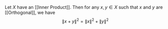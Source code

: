 Let $X$ have an [[Inner Product]]. Then for any $x,y\in X$ such that $x$ and $y$ are [[Orthogonal]], we have
$$
\lVert x+y \rVert ^{2}=\lVert x \rVert ^{2}+\lVert y \rVert ^{2}
$$